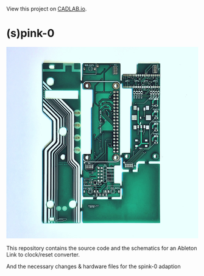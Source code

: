 View this project on [CADLAB.io](https://cadlab.io/project/1079).

# (s)pink-0
![pic of the spink-0 PCB adaption](https://raw.githubusercontent.com/seismicindustries/pink-0/master/hardware/spink-0.jpg)

This repository contains the source code and the schematics for an Ableton Link to clock/reset converter.

And the necessary changes & hardware files for the spink-0 adaption
